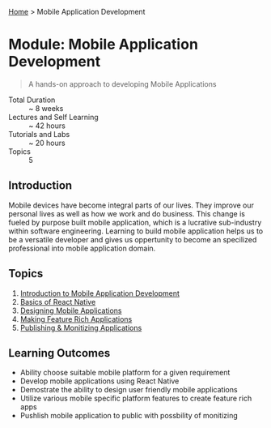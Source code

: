 [Home](../README.md) > Mobile Application Development

# Module: Mobile Application Development

> A hands-on approach to developing Mobile Applications

<dl>
<dt>Total Duration</dt>
<dd>~ 8  weeks</dd>
<dt>Lectures and Self Learning</dt>
<dd>~ 42  hours</dd>
<dt>Tutorials and Labs</dt>
<dd>~ 20  hours</dd>
<dt>Topics</dt>
<dd>5</dd>
</dl>

## Introduction

Mobile devices have become integral parts of our lives. They improve our personal lives as well as how we work and do business. This change is fueled by purpose built mobile application, which is a lucrative sub-industry within software engineering. Learning to build mobile application helps us to be a versatile developer and gives us oppertunity to become an specilized professional into mobile application domain.

## Topics

1. [Introduction to Mobile Application Development](./01-intro-to-mobile-application-development.md)
2. [Basics of React Native](./02-basics-of-react-native.md)
3. [Designing Mobile Applications](./03-designing-mobile-apps.md)
4. [Making Feature Rich Applications](./04-making-feature-rich-applications.md)
5. [Publishing & Monitizing Applications](./05-publishing-and-monitizing-applications.md)

## Learning Outcomes

- Ability choose suitable mobile platform for a given requirement
- Develop mobile applications using React Native
- Demostrate the ability to design user friendly mobile applications
- Utilize various mobile specific platform features to create feature rich apps
- Pushlish mobile application to public with possbility of monitizing
